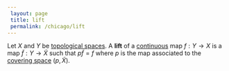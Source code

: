 ```yaml
---
 layout: page
 title: lift
 permalink: /chicago/lift
---
```

Let $X$ and $Y$ be [topological spaces](https://defsmath.github.io/DefsMath/topological_space). A **lift** of a [continuous](https://defsmath.github.io/DefsMath/continuous) map $f:Y\to X$ is a map $\tilde f:Y\to \tilde X$ such that $p\tilde f = f$ where $p$ is the map associated to the [covering space](https://defsmath.github.io/DefsMath/covering_space) $(p,\tilde X)$.


